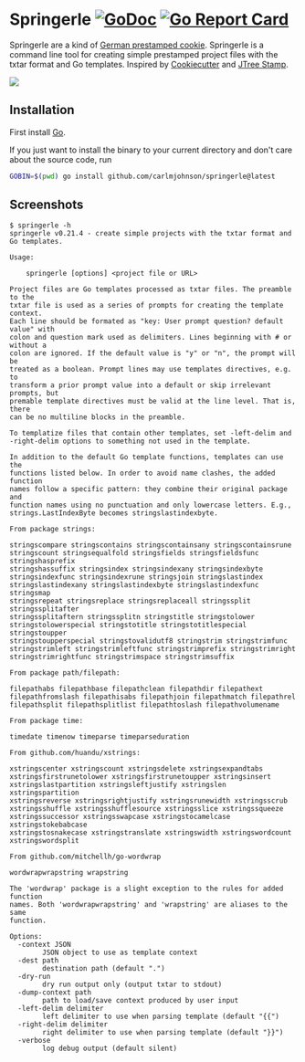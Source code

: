 # Springerle [![GoDoc](https://godoc.org/github.com/carlmjohnson/springerle?status.svg)](https://godoc.org/github.com/carlmjohnson/springerle) [![Go Report Card](https://goreportcard.com/badge/github.com/carlmjohnson/springerle)](https://goreportcard.com/report/github.com/carlmjohnson/springerle)

Springerle are a kind of [German prestamped cookie](https://drawinglinks.substack.com/p/springerle-cookies). Springerle is a command line tool for creating simple prestamped project files with the txtar format and Go templates. Inspired by [Cookiecutter](https://cookiecutter.readthedocs.io/) and [JTree Stamp](https://github.com/publicdomaincompany/jtree/tree/master/langs/stamp).

![](images/springerle.jpeg)

## Installation

First install [Go](http://golang.org).

If you just want to install the binary to your current directory and don't care about the source code, run

```bash
GOBIN=$(pwd) go install github.com/carlmjohnson/springerle@latest
```

## Screenshots

```
$ springerle -h
springerle v0.21.4 - create simple projects with the txtar format and Go templates.

Usage:

    springerle [options] <project file or URL>

Project files are Go templates processed as txtar files. The preamble to the
txtar file is used as a series of prompts for creating the template context.
Each line should be formated as "key: User prompt question? default value" with
colon and question mark used as delimiters. Lines beginning with # or without a
colon are ignored. If the default value is "y" or "n", the prompt will be
treated as a boolean. Prompt lines may use templates directives, e.g. to
transform a prior prompt value into a default or skip irrelevant prompts, but
premable template directives must be valid at the line level. That is, there
can be no multiline blocks in the preamble.

To templatize files that contain other templates, set -left-delim and
-right-delim options to something not used in the template.

In addition to the default Go template functions, templates can use the
functions listed below. In order to avoid name clashes, the added function
names follow a specific pattern: they combine their original package and
function names using no punctuation and only lowercase letters. E.g.,
strings.LastIndexByte becomes stringslastindexbyte.

From package strings:

stringscompare stringscontains stringscontainsany stringscontainsrune
stringscount stringsequalfold stringsfields stringsfieldsfunc stringshasprefix
stringshassuffix stringsindex stringsindexany stringsindexbyte
stringsindexfunc stringsindexrune stringsjoin stringslastindex
stringslastindexany stringslastindexbyte stringslastindexfunc stringsmap
stringsrepeat stringsreplace stringsreplaceall stringssplit stringssplitafter
stringssplitaftern stringssplitn stringstitle stringstolower
stringstolowerspecial stringstotitle stringstotitlespecial stringstoupper
stringstoupperspecial stringstovalidutf8 stringstrim stringstrimfunc
stringstrimleft stringstrimleftfunc stringstrimprefix stringstrimright
stringstrimrightfunc stringstrimspace stringstrimsuffix

From package path/filepath:

filepathabs filepathbase filepathclean filepathdir filepathext
filepathfromslash filepathisabs filepathjoin filepathmatch filepathrel
filepathsplit filepathsplitlist filepathtoslash filepathvolumename

From package time:

timedate timenow timeparse timeparseduration

From github.com/huandu/xstrings:

xstringscenter xstringscount xstringsdelete xstringsexpandtabs
xstringsfirstrunetolower xstringsfirstrunetoupper xstringsinsert
xstringslastpartition xstringsleftjustify xstringslen xstringspartition
xstringsreverse xstringsrightjustify xstringsrunewidth xstringsscrub
xstringsshuffle xstringsshufflesource xstringsslice xstringssqueeze
xstringssuccessor xstringsswapcase xstringstocamelcase xstringstokebabcase
xstringstosnakecase xstringstranslate xstringswidth xstringswordcount
xstringswordsplit

From github.com/mitchellh/go-wordwrap

wordwrapwrapstring wrapstring

The 'wordwrap' package is a slight exception to the rules for added function
names. Both 'wordwrapwrapstring' and 'wrapstring' are aliases to the same
function.

Options:
  -context JSON
        JSON object to use as template context
  -dest path
        destination path (default ".")
  -dry-run
        dry run output only (output txtar to stdout)
  -dump-context path
        path to load/save context produced by user input
  -left-delim delimiter
        left delimiter to use when parsing template (default "{{")
  -right-delim delimiter
        right delimiter to use when parsing template (default "}}")
  -verbose
        log debug output (default silent)
```
